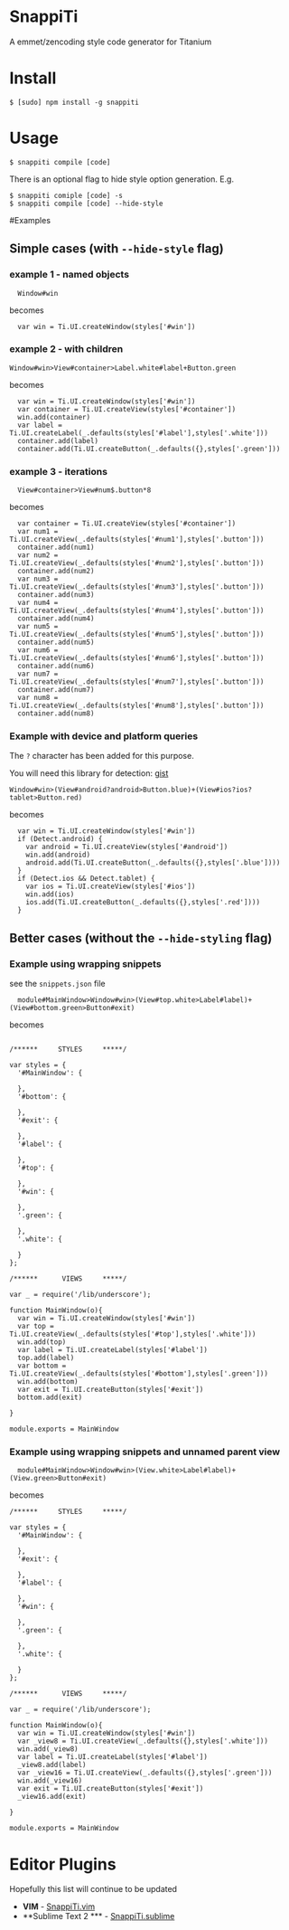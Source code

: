# SnappiTi

A emmet/zencoding style code generator for Titanium

# Install

```
$ [sudo] npm install -g snappiti
```

# Usage

```
$ snappiti compile [code]
```

There is an optional flag to hide style option generation. E.g.

```
$ snappiti comiple [code] -s
$ snappiti compile [code] --hide-style
```

#Examples

## Simple cases (with `--hide-style` flag)

### example 1 - named objects

```
  Window#win
```

becomes

```
  var win = Ti.UI.createWindow(styles['#win'])
```

### example 2 - with children

```
Window#win>View#container>Label.white#label+Button.green
```

becomes

```
  var win = Ti.UI.createWindow(styles['#win'])
  var container = Ti.UI.createView(styles['#container'])
  win.add(container)
  var label = Ti.UI.createLabel(_.defaults(styles['#label'],styles['.white']))
  container.add(label)
  container.add(Ti.UI.createButton(_.defaults({},styles['.green']))
```

### example 3 - iterations

```
  View#container>View#num$.button*8
```

becomes

```
  var container = Ti.UI.createView(styles['#container'])
  var num1 = Ti.UI.createView(_.defaults(styles['#num1'],styles['.button']))
  container.add(num1)
  var num2 = Ti.UI.createView(_.defaults(styles['#num2'],styles['.button']))
  container.add(num2)
  var num3 = Ti.UI.createView(_.defaults(styles['#num3'],styles['.button']))
  container.add(num3)
  var num4 = Ti.UI.createView(_.defaults(styles['#num4'],styles['.button']))
  container.add(num4)
  var num5 = Ti.UI.createView(_.defaults(styles['#num5'],styles['.button']))
  container.add(num5)
  var num6 = Ti.UI.createView(_.defaults(styles['#num6'],styles['.button']))
  container.add(num6)
  var num7 = Ti.UI.createView(_.defaults(styles['#num7'],styles['.button']))
  container.add(num7)
  var num8 = Ti.UI.createView(_.defaults(styles['#num8'],styles['.button']))
  container.add(num8)
```

### Example with device and platform queries

The `?` character has been added for this purpose.

You will need this library for detection:
[gist](https://gist.github.com/dbankier/5810192)

```
Window#win>(View#android?android>Button.blue)+(View#ios?ios?tablet>Button.red)
```

becomes

```
  var win = Ti.UI.createWindow(styles['#win'])
  if (Detect.android) {
    var android = Ti.UI.createView(styles['#android'])
    win.add(android)
    android.add(Ti.UI.createButton(_.defaults({},styles['.blue'])))
  }
  if (Detect.ios && Detect.tablet) {
    var ios = Ti.UI.createView(styles['#ios'])
    win.add(ios)
    ios.add(Ti.UI.createButton(_.defaults({},styles['.red'])))
  }
```


## Better cases (without the `--hide-styling` flag)

### Example using wrapping snippets

see the `snippets.json` file

```
  module#MainWindow>Window#win>(View#top.white>Label#label)+(View#bottom.green>Button#exit)
```

becomes

```

/******     STYLES     *****/

var styles = {
  '#MainWindow': {
    
  },
  '#bottom': {
    
  },
  '#exit': {
    
  },
  '#label': {
    
  },
  '#top': {
    
  },
  '#win': {
    
  },
  '.green': {
    
  },
  '.white': {
    
  }
};

/******      VIEWS     *****/

var _ = require('/lib/underscore');

function MainWindow(o){
  var win = Ti.UI.createWindow(styles['#win'])
  var top = Ti.UI.createView(_.defaults(styles['#top'],styles['.white']))
  win.add(top)
  var label = Ti.UI.createLabel(styles['#label'])
  top.add(label)
  var bottom = Ti.UI.createView(_.defaults(styles['#bottom'],styles['.green']))
  win.add(bottom)
  var exit = Ti.UI.createButton(styles['#exit'])
  bottom.add(exit)

}

module.exports = MainWindow

```

### Example using wrapping snippets and unnamed parent view

```
  module#MainWindow>Window#win>(View.white>Label#label)+(View.green>Button#exit)
```


becomes

```
/******     STYLES     *****/

var styles = {
  '#MainWindow': {
    
  },
  '#exit': {
    
  },
  '#label': {
    
  },
  '#win': {
    
  },
  '.green': {
    
  },
  '.white': {
    
  }
};

/******      VIEWS     *****/

var _ = require('/lib/underscore');

function MainWindow(o){
  var win = Ti.UI.createWindow(styles['#win'])
  var _view8 = Ti.UI.createView(_.defaults({},styles['.white']))
  win.add(_view8)
  var label = Ti.UI.createLabel(styles['#label'])
  _view8.add(label)
  var _view16 = Ti.UI.createView(_.defaults({},styles['.green']))
  win.add(_view16)
  var exit = Ti.UI.createButton(styles['#exit'])
  _view16.add(exit)

}

module.exports = MainWindow

```

# Editor Plugins

Hopefully this list will continue to be updated

 * **VIM** - [SnappiTi.vim](http://github.com/dbankier/SnappiTi.vim)
 * **Sublime Text 2 *** - [SnappiTi.sublime](http://github.com/dbankier/SnappiTi.sublime)



